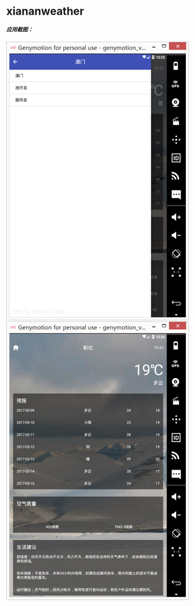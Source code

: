 # xiananweather

##### 应用截图：

![image](https://github.com/fangyang91/xiananweather/raw/master/screenshots/111.png)
![image](https://github.com/fangyang91/xiananweather/raw/master/screenshots/222.png)


